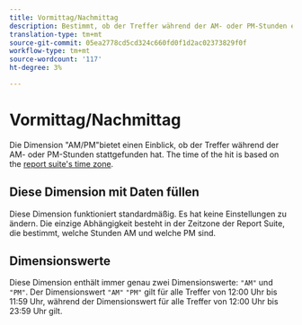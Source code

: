 ```yaml
---
title: Vormittag/Nachmittag
description: Bestimmt, ob der Treffer während der AM- oder PM-Stunden erfolgte.
translation-type: tm+mt
source-git-commit: 05ea2778cd5cd324c660fd0f1d2ac02373829f0f
workflow-type: tm+mt
source-wordcount: '117'
ht-degree: 3%

---
```



# Vormittag/Nachmittag

Die Dimension &quot;AM/PM&quot;bietet einen Einblick, ob der Treffer während der AM- oder PM-Stunden stattgefunden hat. The time of the hit is based on the [report suite&#39;s time zone](/help/admin/admin/general-acct-settings-admin.md).

## Diese Dimension mit Daten füllen

Diese Dimension funktioniert standardmäßig. Es hat keine Einstellungen zu ändern. Die einzige Abhängigkeit besteht in der Zeitzone der Report Suite, die bestimmt, welche Stunden AM und welche PM sind.

## Dimensionswerte

Diese Dimension enthält immer genau zwei Dimensionswerte: `"AM"` und `"PM"`. Der Dimensionswert `"AM"` `"PM"` gilt für alle Treffer von 12:00 Uhr bis 11:59 Uhr, während der Dimensionswert für alle Treffer von 12:00 Uhr bis 23:59 Uhr gilt.
